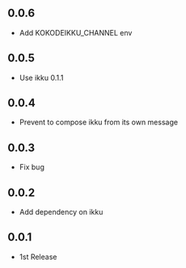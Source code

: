 ## 0.0.6
- Add KOKODEIKKU_CHANNEL env

## 0.0.5
- Use ikku 0.1.1

## 0.0.4
- Prevent to compose ikku from its own message

## 0.0.3
- Fix bug

## 0.0.2
- Add dependency on ikku

## 0.0.1
- 1st Release
